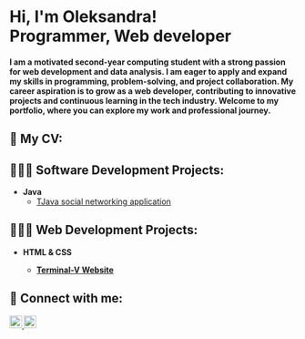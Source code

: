 <h1>Hi, I'm Oleksandra! <br/><a></a>Programmer</a>, <a>Web developer</a>
<h4>I am a motivated second-year computing student with a strong passion for web development and data analysis. I am eager to apply and expand my skills in programming, problem-solving, and project collaboration. My career aspiration is to grow as a web developer, contributing to innovative projects and continuous learning in the tech industry. Welcome to my portfolio, where you can explore my work and professional journey.</h4>

<h2>📑 My CV:</h2>

<h2>👩🏻‍💻 Software Development Projects:</h2>

- <b>Java</b>
  - [TJava social networking application](https://github.com/Dembem1/Java_SNA)

<h2>👩🏻‍💻 Web Development Projects:</h2>

- <b>HTML & CSS<b>
  - [Terminal-V Website](https://github.com/oleksandrakoroll/Terminal-V)



<h2> 🤳 Connect with me:</h2>

<a href="https://linkedin.com/in/oleksandraa-korol" target="_blank">
  <img src="https://cdn.jsdelivr.net/npm/simple-icons@v3/icons/linkedin.svg" alt="LinkedIn" width="22px" /> </a>
<a href="mailto:ooleksandrakorol@gmail.com" target="_blank">
  <img src="https://cdn.jsdelivr.net/npm/simple-icons@v3/icons/mail-dot-ru.svg" alt="Email" width="22px" /> </a>



<!--
**oleksandrakoroll/oleksandrakoroll** is a ✨ _special_ ✨ repository because its `README.md` (this file) appears on your GitHub profile.

Here are some ideas to get you started:

- 🔭 I’m currently working on ...
- 🌱 I’m currently learning ...
- 👯 I’m looking to collaborate on ...
- 🤔 I’m looking for help with ...
- 💬 Ask me about ...
- 📫 How to reach me: ...
- 😄 Pronouns: ...
- ⚡ Fun fact: ...
-->
